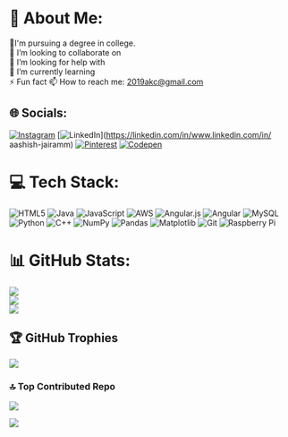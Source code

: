 # 💫 About Me:
🔭I'm pursuing a degree in college.<br>👯 I’m looking to collaborate on<br>🤝 I’m looking for help with<br>🌱 I’m currently learning<br>⚡ Fun fact
📫 How to reach me: 2019akc@gmail.com

## 🌐 Socials:
[![Instagram](https://img.shields.io/badge/Instagram-%23E4405F.svg?logo=Instagram&logoColor=white)](https://instagram.com/aashish_jairam) [![LinkedIn](https://img.shields.io/badge/LinkedIn-%230077B5.svg?logo=linkedin&logoColor=white)](https://linkedin.com/in/www.linkedin.com/in/ aashish-jairamm) [![Pinterest](https://img.shields.io/badge/Pinterest-%23E60023.svg?logo=Pinterest&logoColor=white)](https://pinterest.com/a.aashish) [![Codepen](https://img.shields.io/badge/Codepen-000000?style=for-the-badge&logo=codepen&logoColor=white)](https://codepen.io/https://play.google.com/store/apps/details?id=io.codepen.android.sourcecodes) 

# 💻 Tech Stack:
![HTML5](https://img.shields.io/badge/html5-%23E34F26.svg?style=for-the-badge&logo=html5&logoColor=white) ![Java](https://img.shields.io/badge/java-%23ED8B00.svg?style=for-the-badge&logo=openjdk&logoColor=white) ![JavaScript](https://img.shields.io/badge/javascript-%23323330.svg?style=for-the-badge&logo=javascript&logoColor=%23F7DF1E) ![AWS](https://img.shields.io/badge/AWS-%23FF9900.svg?style=for-the-badge&logo=amazon-aws&logoColor=white) ![Angular.js](https://img.shields.io/badge/angular.js-%23E23237.svg?style=for-the-badge&logo=angularjs&logoColor=white) ![Angular](https://img.shields.io/badge/angular-%23DD0031.svg?style=for-the-badge&logo=angular&logoColor=white) ![MySQL](https://img.shields.io/badge/mysql-4479A1.svg?style=for-the-badge&logo=mysql&logoColor=white) ![Python](https://img.shields.io/badge/python-3670A0?style=for-the-badge&logo=python&logoColor=ffdd54) ![C++](https://img.shields.io/badge/c++-%2300599C.svg?style=for-the-badge&logo=c%2B%2B&logoColor=white) ![NumPy](https://img.shields.io/badge/numpy-%23013243.svg?style=for-the-badge&logo=numpy&logoColor=white) ![Pandas](https://img.shields.io/badge/pandas-%23150458.svg?style=for-the-badge&logo=pandas&logoColor=white) ![Matplotlib](https://img.shields.io/badge/Matplotlib-%23ffffff.svg?style=for-the-badge&logo=Matplotlib&logoColor=black) ![Git](https://img.shields.io/badge/git-%23F05033.svg?style=for-the-badge&logo=git&logoColor=white) ![Raspberry Pi](https://img.shields.io/badge/-RaspberryPi-C51A4A?style=for-the-badge&logo=Raspberry-Pi)
# 📊 GitHub Stats:
![](https://github-readme-stats.vercel.app/api?username=Ashishjairamm&theme=tokyonight&hide_border=false&include_all_commits=true&count_private=true)<br/>
![](https://github-readme-streak-stats.herokuapp.com/?user=Ashishjairamm&theme=tokyonight&hide_border=false)<br/>
![](https://github-readme-stats.vercel.app/api/top-langs/?username=Ashishjairamm&theme=tokyonight&hide_border=false&include_all_commits=true&count_private=true&layout=compact)

## 🏆 GitHub Trophies
![](https://github-profile-trophy.vercel.app/?username=Ashishjairamm&theme=ayu-mirage&no-frame=false&no-bg=false&margin-w=4)


### 🔝 Top Contributed Repo
![](https://github-contributor-stats.vercel.app/api?username=Ashishjairamm&limit=5&theme=ambient_gradient&combine_all_yearly_contributions=true)



[![](https://visitcount.itsvg.in/api?id=Ashishjairamm&icon=0&color=0)](https://visitcount.itsvg.in)


  
<!-- Proudly created with GPRM ( https://gprm.itsvg.in ) -->

